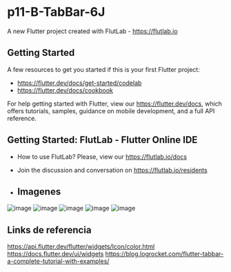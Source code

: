 # p11-B-TabBar-6J

A new Flutter project created with FlutLab - https://flutlab.io

## Getting Started

A few resources to get you started if this is your first Flutter project:

- https://flutter.dev/docs/get-started/codelab
- https://flutter.dev/docs/cookbook

For help getting started with Flutter, view our
https://flutter.dev/docs, which offers tutorials,
samples, guidance on mobile development, and a full API reference.

## Getting Started: FlutLab - Flutter Online IDE

- How to use FlutLab? Please, view our https://flutlab.io/docs
- Join the discussion and conversation on https://flutlab.io/residents

- ## Imagenes
![image](https://github.com/Yadier-Gonzalez-Graciano/A11bTabbarFlutLab/assets/143548098/3853b923-2215-4512-ab88-d6c442d42bcf)
![image](https://github.com/Yadier-Gonzalez-Graciano/A11bTabbarFlutLab/assets/143548098/5f113b96-5d98-40c7-a21a-0d25bdeff150)
![image](https://github.com/Yadier-Gonzalez-Graciano/A11bTabbarFlutLab/assets/143548098/13b89fe7-538f-4a98-8253-b79e7867a6ba)
![image](https://github.com/Yadier-Gonzalez-Graciano/A11bTabbarFlutLab/assets/143548098/688f152b-5dd5-4bad-a6c2-b3166b740791)
![image](https://github.com/Yadier-Gonzalez-Graciano/A11bTabbarFlutLab/assets/143548098/fa3e663d-7a71-4923-b39f-c6dc292380f0)

## Links de referencia
https://api.flutter.dev/flutter/widgets/Icon/color.html
https://docs.flutter.dev/ui/widgets
https://blog.logrocket.com/flutter-tabbar-a-complete-tutorial-with-examples/
